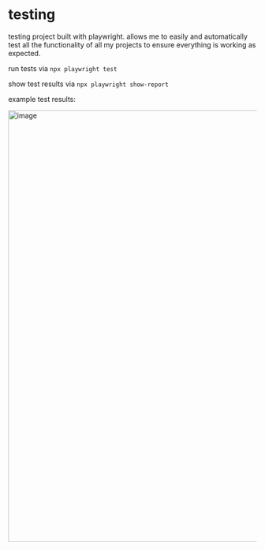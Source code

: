 # testing

testing project built with playwright. allows me to easily and automatically test all the functionality of all my projects to ensure everything is working as expected.


run tests via ```npx playwright test```

show test results via ```npx playwright show-report```

example test results:

<img width="874" alt="image" src="https://github.com/t0mtait/testing/assets/109391390/5534a8dc-1345-4471-bb26-67943ecf7c5f">
